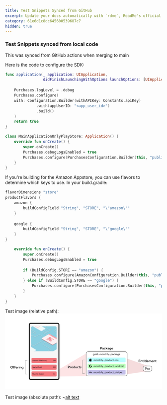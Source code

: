 ```yaml
---
title: Test Snippets Synced from GitHub
excerpt: Update your docs automatically with `rdme`, ReadMe's official CLI and GitHub Action!
category: 61e6d1c8dc645600539687c7
hidden: true
---
```


###  Test Snippets synced from local code

This was synced from GitHub actions when merging to main

Here is the code to configure the SDK:

```swift
func application(_ application: UIApplication,
                 didFinishLaunchingWithOptions launchOptions: [UIApplication.LaunchOptionsKey: Any]?) -> Bool {
  
    Purchases.logLevel = .debug
    Purchases.configure(
    with: Configuration.Builder(withAPIKey: Constants.apiKey)
              .with(appUserID: "<app_user_id>")
              .build()
    )
    return true
}

```
```kotlin
class MainApplicationOnlyPlayStore: Application() {
    override fun onCreate() {
        super.onCreate()
        Purchases.debugLogsEnabled = true
        Purchases.configure(PurchasesConfiguration.Builder(this, "public_google_sdk_key").build())
    }
}
```

If you're building for the Amazon Appstore, you can use flavors to determine which keys to use. In your build.gradle:

```kotlin
flavorDimensions "store"
productFlavors {
    amazon {
        buildConfigField "String", "STORE", "\"amazon\""
    }

    google {
        buildConfigField "String", "STORE", "\"google\""
    }
}
```
```kotlin
    override fun onCreate() {
        super.onCreate()
        Purchases.debugLogsEnabled = true

        if (BuildConfig.STORE == "amazon") {
            Purchases.configure(AmazonConfiguration.Builder(this, "public_amazon_sdk_key").build())
        } else if (BuildConfig.STORE == "google") {
            Purchases.configure(PurchasesConfiguration.Builder(this, "public_google_sdk_key").build())
        }
    }
}

```


Test image (relative path):
![alt text](/assets/img.png)

Test image (absolute path):
~[alt text](https://github.com/RevenueCat/revenuecat-docs/blob/main/assets/img.png)

